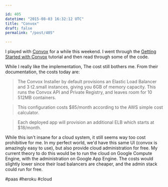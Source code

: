 ```yaml
---

id: 405
datetime: "2015-08-03 16:32:12 UTC"
title: "Convox"
draft: false
permalink: "/post/405"

---
```


I played with [Convox](http://www.convox.com/) for a while this weekend. I went through the 
[Getting Started with Convox](https://docs.convox.com/docs/getting-started-with-convox) tutorial and then read through some of the code.

While I really like the implementation, The cost still bothers me. From their documentation, the costs today are:

> The Convox Installer by default provisions an Elastic Load Balancer and 3 t2.small instances, giving you 6GB of memory capacity. This runs the Convox API and Private Registry, and leaves room for 10 512MB containers.

> This configuration costs $85/month according to the AWS simple cost calculator.

> Each deployed app will provision an additional ELB which starts at $18/month.

While this isn't insane for a cloud system, it still seems way too cost prohibitive for me. In my perfect world, we'd have this same UI (convox is amazingly easy to use), but also provide cloud administration for free. My current theory to do this would be to run the cloud on Google Compute Engine, with the administration on Google App Engine. The costs would slightly lower since their load balancers are cheaper, and the admin stack could run for free.

#paas #heroku #cloud

